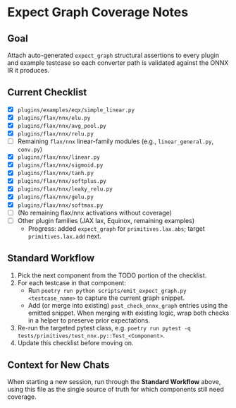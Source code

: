 # Expect Graph Coverage Notes

## Goal
Attach auto-generated `expect_graph` structural assertions to every plugin and example testcase so each converter path is validated against the ONNX IR it produces.

## Current Checklist
- [x] `plugins/examples/eqx/simple_linear.py`
- [x] `plugins/flax/nnx/elu.py`
- [x] `plugins/flax/nnx/avg_pool.py`
- [x] `plugins/flax/nnx/relu.py`
- [ ] Remaining `flax/nnx` linear-family modules (e.g., `linear_general.py`, `conv.py`)
- [x] `plugins/flax/nnx/linear.py`
- [x] `plugins/flax/nnx/sigmoid.py`
- [x] `plugins/flax/nnx/tanh.py`
- [x] `plugins/flax/nnx/softplus.py`
- [x] `plugins/flax/nnx/leaky_relu.py`
- [x] `plugins/flax/nnx/gelu.py`
- [x] `plugins/flax/nnx/softmax.py`
- [ ] (No remaining flax/nnx activations without coverage)
- [ ] Other plugin families (JAX lax, Equinox, remaining examples)
  - Progress: added `expect_graph` for `primitives.lax.abs`; target `primitives.lax.add` next.

## Standard Workflow
1. Pick the next component from the TODO portion of the checklist.
2. For each testcase in that component:
   - Run `poetry run python scripts/emit_expect_graph.py <testcase_name>` to capture the current graph snippet.
   - Add (or merge into existing) `post_check_onnx_graph` entries using the emitted snippet. When merging with existing logic, wrap both checks in a helper to preserve prior expectations.
3. Re-run the targeted pytest class, e.g. `poetry run pytest -q tests/primitives/test_nnx.py::Test_<Component>`.
4. Update this checklist before moving on.

## Context for New Chats
When starting a new session, run through the **Standard Workflow** above, using this file as the single source of truth for which components still need coverage.
